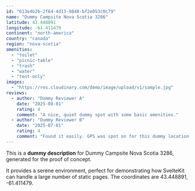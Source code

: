 ```yaml
---
id: "613e4b2b-2f64-4d13-9848-bf2e053c0c79"
name: "Dummy Campsite Nova Scotia 3286"
latitude: 43.448891
longitude: -61.411479
continent: "north-america"
country: "canada"
region: "nova-scotia"
amenities:
  - "toilet"
  - "picnic-table"
  - "trash"
  - "water"
  - "tent-only"
images:
  - "https://res.cloudinary.com/demo/image/upload/v1/sample.jpg"
reviews:
  - author: "Dummy Reviewer A"
    date: "2025-08-01"
    rating: 4
    comment: "A nice, quiet dummy spot with some basic amenities."
  - author: "Dummy Reviewer B"
    date: "2025-07-01"
    rating: 4
    comment: "Found it easily. GPS was spot on for this dummy location."
---
```


This is a **dummy description** for Dummy Campsite Nova Scotia 3286, generated for the proof of concept.

It provides a serene environment, perfect for demonstrating how SvelteKit can handle a large number of static pages. The coordinates are 43.448891, -61.411479.
